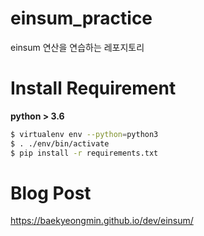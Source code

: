 # einsum_practice
 einsum 연산을 연습하는 레포지토리

# Install Requirement
**python > 3.6**

```bash
$ virtualenv env --python=python3
$ . ./env/bin/activate
$ pip install -r requirements.txt
```

# Blog Post

https://baekyeongmin.github.io/dev/einsum/
